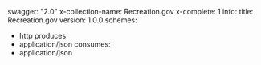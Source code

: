 swagger: "2.0"
x-collection-name: Recreation.gov
x-complete: 1
info:
  title: Recreation.gov
  version: 1.0.0
schemes:
- http
produces:
- application/json
consumes:
- application/json